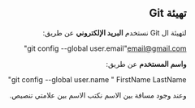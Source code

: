  
<div dir = "rtl">


## تهيئة Git

لتهيئة ال  Git نستخدم **البريد الإلكتروني** عن طريق:

git config --global user.email"email@gmail.com"

**واسم المستخدم** عن طريق:

git config --global user.name " FirstName LastName"

وعند وجود مسافة بين الاسم نكتب الاسم بين علامتي تنصيص.


</div>
